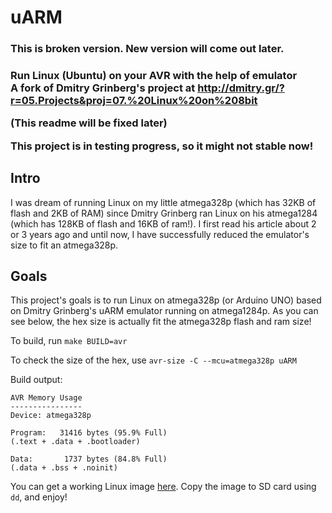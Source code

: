 # uARM

<h3>This is broken version. New version will come out later.<h3>

Run Linux (Ubuntu) on your AVR with the help of emulator<br>
A fork of Dmitry Grinberg's project at http://dmitry.gr/?r=05.Projects&proj=07.%20Linux%20on%208bit

(This readme will be fixed later)

<b>This project is in testing progress, so it might not stable now!</b>

## Intro
I was dream of running Linux on my little atmega328p (which has 32KB of flash and 2KB of RAM) since Dmitry Grinberg ran Linux on his atmega1284 (which has 128KB of flash and 16KB of ram!). I first read his article about 2 or 3 years ago and until now, I have successfully reduced the emulator's size to fit an atmega328p.

## Goals
This project's goals is to run Linux on atmega328p (or Arduino UNO) based on Dmitry Grinberg's uARM emulator running on atmega1284p.
As you can see below, the hex size is actually fit the atmega328p flash and ram size!

To build, run ```make BUILD=avr```

To check the size of the hex, use ```avr-size -C --mcu=atmega328p uARM```

Build output:

```
AVR Memory Usage
----------------
Device: atmega328p

Program:   31416 bytes (95.9% Full)
(.text + .data + .bootloader)

Data:       1737 bytes (84.8% Full)
(.data + .bss + .noinit)
```

You can get a working Linux image [here](https://mega.nz/#!0wQSSSbT!VHOZ3XhWDeyxMb8yvuCBw-GfJkpYNnnjIgl9SKWLi6Q). Copy the image to SD card using ```dd```, and enjoy!
